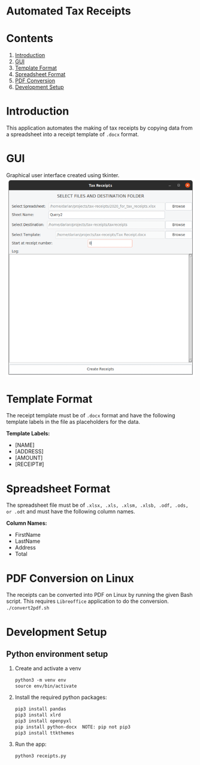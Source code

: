 # Automated Tax Receipts

# Contents
1. [Introduction](#introduction)
1. [GUI](#gui)
1. [Template Format](#template-format)
1. [Spreadsheet Format](#spreadsheet-format)
1. [PDF Conversion](#pdf-conversion)
1. [Development Setup](#development-setup)

# Introduction
This application automates the making of tax receipts by copying data from a spreadsheet
into a receipt template of `.docx` format.

# GUI
Graphical user interface created using tkinter.
![alt text](images/gui.png?raw=true "gui")

# Template Format
The receipt template must be of `.docx` format and have the following template labels
in the file as placeholders for the data.  

**Template Labels:**
* [NAME]
* [ADDRESS]
* [AMOUNT]
* [RECEIPT#]

# Spreadsheet Format
The spreadsheet file must be of `.xlsx, .xls, .xlsm, .xlsb, .odf, .ods, or .odt` and 
must have the following column names.

**Column Names:**
* FirstName
* LastName
* Address
* Total

# PDF Conversion on Linux
The receipts can be converted into PDF on Linux by running the given Bash script.
This requires `Libreoffice` application to do the conversion.
    ```
    ./convert2pdf.sh
    ```

# Development Setup
## Python environment setup
1. Create and activate a venv
    ```
    python3 -m venv env
    source env/bin/activate 
    ```
1. Install the required python packages:
    ```
    pip3 install pandas
    pip3 install xlrd
    pip3 install openpyxl
    pip install python-docx  NOTE: pip not pip3
    pip3 install ttkthemes
    ```
1. Run the app:
    ```
    python3 receipts.py
    ```
